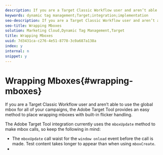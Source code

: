 ```yaml
---
description: If you are a Target Classic Workflow user and aren’t able to use the global mbox for all of your campaigns, the Adobe Target Tool provides an easy method to place wrapping mboxes with built-in flicker handling.
keywords: dynamic tag management;Target;integration;implementation
seo-description: If you are a Target Classic Workflow user and aren’t able to use the global mbox for all of your campaigns, the Adobe Target Tool provides an easy method to place wrapping mboxes with built-in flicker handling.
seo-title: Wrapping Mboxes
solution: Marketing Cloud,Dynamic Tag Management,Target
title: Wrapping Mboxes
uuid: 7d3431ca-c276-4e51-8778-3c0a687a138a
index: y
internal: n
snippet: y
---
```


# Wrapping Mboxes{#wrapping-mboxes}

If you are a Target Classic Workflow user and aren’t able to use the global mbox for all of your campaigns, the Adobe Target Tool provides an easy method to place wrapping mboxes with built-in flicker handling.

The Adobe Target Tool integration currently uses the `mboxUpdate` method to make mbox calls, so keep the following in mind:

* The `mboxUpdate` call waist for the `window onload` event before the call is made. Test content takes longer to appear than when using `mboxCreate`. 
* <style> blocks served through offers don’t work in Microsoft Internet Explorer 8 and below (use JavaScript to set the styles). 
* HTML is delivered first and JavaScript last, regardless of the order in the offer. 
* All JavaScript in the offer is encapsulated, so additional steps must be taken if you want any variables or functions to be usable elsewhere on the page. 
* Extra `SiteCatalyst` calls will be made if using the legacy Test&Target > SiteCatalyst integration plugin. Consider switching to the “Analytics for Target” back-end integration.

**To add an mbox placed by [!DNL dynamic tag management]:**

1. Navigate to **[!UICONTROL Rules]** > **[!UICONTROL Page Load Rules]**. 
1. Click **[!UICONTROL Create New Rule]**.

   ![](assets/create_rule.png)

1. Name the rule.

   ![](assets/name_rule.png)

1. Add conditions.

   ![](assets/rule_conditions.png)

    1. Trigger the rule at **[!UICONTROL Top of Page]** to ensure that the default content is hidden until the mbox response has been received. 
    1. Use rule conditions to help you define the general location (e.g. page URL) and other conditions (e.g. “Cookie X contains”) under which your mbox should fire. For experienced [!DNL Target] users, this is similar to defining targeting conditions within the [!DNL Target] UI for your campaign; however, here you are placing targeting conditions around the firing of the mbox call. For global rule deployments across the DTM property, leave the selection on “Choose….”

       Note that you can even enter your own JavaScript code when you select the [!DNL Custom] option.

       ![](assets/custom_dialog.png)

1. Add the mbox:

    1. Expand the **[!UICONTROL Adobe Target]** section. 
    1. Choose the element to wrap with the mbox using a CSS selector. 
    1. Name the mbox. 
    1. Use the default Timeout value of 1500ms. 
    1. Add parameters.

1. Save the rule. 
1. Perform the instructions in [QA, Approval, and Deployal Steps](../../../qa-approval-deployal-steps/qa-approval-deployal-steps.md#concept-8e4631e9f3c440edac488139576849ba).

You can add parameters to your mbox calls with static or dynamic values. Parameters can be regular mbox parameters or profile parameters. To make the parameter a profile parameter, use “profile.” in the name (e.g., “profile.customerType”).

Additionally, if you’re using an auto-created global mbox, you can add global mbox parameters that will be included with the auto-created global mbox. See [Mbox Parameters](../../../adobe-target-tool/configure-target-tool/mboxes/mbox-parameters.md#concept-8c18a1c19df145f5ba2aee522c377faa) for details.

To use a dynamic value from a [Data Element](../../../adobe-target-tool/configure-target-tool/data-elements/data-elements.md#concept-13e03aed47b145e99d3754c3283e2051), in the [!DNL Value] field, type the % symbol to display the list of available data elements, then select the one you want.

![](assets/data_elements_value.png)

Below is an example of an mbox named “hero” that wraps an element with an ID of “hero” and includes an mbox parameter named “pageName” with a value that is dynamically populated by a data element called “Page Name.”

![](assets/mbox.png)

